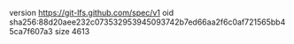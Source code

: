 version https://git-lfs.github.com/spec/v1
oid sha256:88d20aee232c073532953945093742b7ed66aa2f6c0af721565bb45ca7f607a3
size 4613
